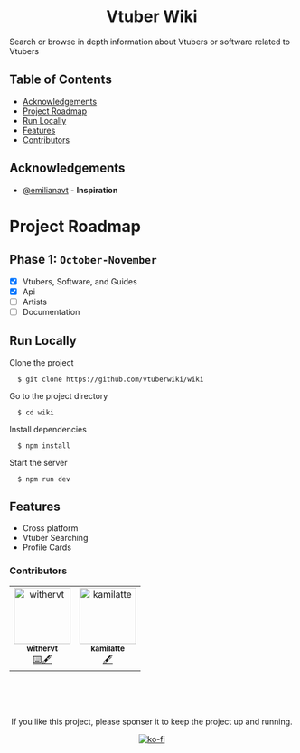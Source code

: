 <div align="center">
   <h1 align="center">Vtuber Wiki</h1>
</div>

Search or browse in depth information about Vtubers or software related to Vtubers

## Table of Contents

- [Acknowledgements](#acknowledgements)
- [Project Roadmap](#project-roadmap)
- [Run Locally](#run-locally)
- [Features](#features)
- [Contributors](#contributors)

## Acknowledgements

- [@emilianavt](https://github.com/emilianavt) - **Inspiration**

# Project Roadmap

## Phase 1: `October-November`

- [x] Vtubers, Software, and Guides
- [x] Api
- [ ] Artists
- [ ] Documentation

## Run Locally

Clone the project

```shell
  $ git clone https://github.com/vtuberwiki/wiki
```

Go to the project directory

```shell
  $ cd wiki
```

Install dependencies

```shell
  $ npm install
```

Start the server

```shell
  $ npm run dev
```

## Features

- Cross platform
- Vtuber Searching
- Profile Cards

### Contributors

<table>
  <tbody>
    <tr>
    <td align="center">
        <a href="https://github.com/withervt">
          <img src="https://avatars.githubusercontent.com/u/93791569" width="100px;" alt="withervt"/>
          <br />
          <sub><b>withervt</b></sub>
        </a>
        <br />
        <a href="https://code-vtubers.wiki" title="Programming">⌨️</a><a href="https://code-vtubers.wiki" title="Writing Documentation">🖋️</a>
      </td>
      <td align="center">
        <a href="https://github.com/kamilatte ">
          <img src="https://avatars.githubusercontent.com/u/118631823" width="100px;" alt="kamilatte"/>
          <br />
          <sub><b>kamilatte</b></sub>
        </a>
        <br />
        <a href="https://code-vtubers.wiki" title="Writing Documentation">🖋️</a>
      </td>
    </tr>
  </tbody>
</table>



</br>
</br>
</br>

<div align="center">
<p align="center">If you like this project, please sponser it to keep the project up and running.</p>

[![ko-fi](https://ko-fi.com/img/githubbutton_sm.svg)](https://ko-fi.com/P5P5NTG8C)
</div>
